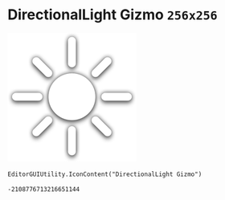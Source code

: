 # DirectionalLight Gizmo `256x256`
<img src="/img/DirectionalLight%20Gizmo.png" width=256 height=256>

``` CSharp
EditorGUIUtility.IconContent("DirectionalLight Gizmo")
```
```
-2108776713216651144
```
